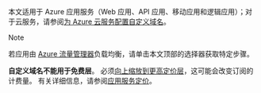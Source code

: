 本文适用于 Azure 应用服务（Web 应用、API 应用、移动应用和逻辑应用）；对于云服务，请参阅[为 Azure 云服务配置自定义域名](../articles/cloud-services/cloud-services-custom-domain-name.md)。

> [!NOTE]
> 若应用由 [Azure 流量管理器](https://azure.microsoft.com/services/traffic-manager/)负载均衡，请单击本文顶部的选择器获取特定步骤。
> 
> **自定义域名不能用于免费层**。 必须[向上缩放到更高定价层](../articles/app-service-web/web-sites-scale.md)，这可能会改变订阅的计费量。 
> 有关详细信息，请参阅[应用服务定价](https://azure.microsoft.com/pricing/details/app-service/)。
> 
> 

